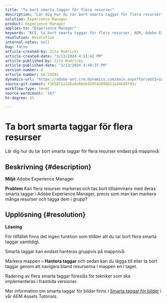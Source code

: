 ```yaml
---
title: "Ta bort smarta taggar för flera resurser"
description: "Lär dig hur du tar bort smarta taggar för flera resurser"
solution: Experience Manager
product: Experience Manager
applies-to: "Experience Manager"
keywords: "KCS, ta bort smarta taggar för flera resurser, AEM, Adobe Experience Manager, Frågor och svar"
resolution: Resolution
internal-notes: null
bug: false
article-created-by: Zita Rodricks
article-created-date: "3/13/2024 4:11:42 PM"
article-published-by: Zita Rodricks
article-published-date: "3/13/2024 4:49:37 PM"
version-number: 4
article-number: KA-19581
dynamics-url: "https://adobe-ent.crm.dynamics.com/main.aspx?forceUCI=1&pagetype=entityrecord&etn=knowledgearticle&id=6bb69f5b-54e1-ee11-904d-6045bd0065b6"
source-git-commit: f3b58f12126a6e66de920542898b51a246d9f93c
workflow-type: tm+mt
source-wordcount: '167'
ht-degree: 1%

---
```


# Ta bort smarta taggar för flera resurser


Lär dig hur du tar bort smarta taggar för flera resurser endast på mappnivå:

## Beskrivning {#description}


<b>Miljö</b>
Adobe Experience Manager

<b>Problem</b>
Kan flera resurser markeras och tas bort tillsammans med deras smarta taggar i Adobe Experience Manager, precis som man kan markera många resurser och tagga dem i grupp?


## Upplösning {#resolution}


<b>Lösning</b>

För tillfället finns det ingen funktion som tillåter att du tar bort flera smarta taggar samtidigt.

Smarta taggar kan endast hanteras gruppvis på mappnivå:

Markera mappen `>`  <b>Hantera taggar </b>och sedan kan du lägga till eller ta bort taggar genom att navigera bland resurserna i mappen en i taget.

Radering av flera smarta taggar föreslås för tekniker som ska implementeras i framtida versioner.

Mer information om smarta taggar för bilder finns i [Smarta taggar för bilder](https://experienceleague.adobe.com/docs/experience-manager-learn/assets/metadata/image-smart-tags.html) i vår AEM Assets Tutorials.
